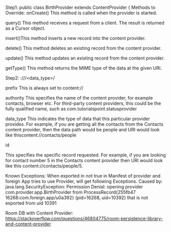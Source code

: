 Step1:
public class BirthProvider extends ContentProvider {
Methods to Override:
onCreate() This method is called when the provider is started.

query() This method receives a request from a client. The result is returned as a Cursor object.

insert()This method inserts a new record into the content provider.

delete() This method deletes an existing record from the content provider.

update() This method updates an existing record from the content provider.

getType() This method returns the MIME type of the data at the given URI.

Step2:
<prefix>://<authority>/<data_type>/<id>

prefix
This is always set to content://

authority
This specifies the name of the content provider, for example contacts, browser etc. 
For third-party content providers, this could be the fully qualified name, 
such as com.tutorialspoint.statusprovider

data_type
This indicates the type of data that this particular provider provides. 
For example, if you are getting all the contacts from the Contacts content provider, 
then the data path would be people and URI would look like thiscontent://contacts/people

id

This specifies the specific record requested. For example, if you are looking for contact 
number 5 in the Contacts content provider then URI would look like this content://contacts/people/5.

Known Exceptions:
When exported in not true in Manifest of provider and foreign App tries to use Provider, will get following Exceptions.
Caused by: java.lang.SecurityException: Permission Denial: opening provider com.provider.app.BirthProvider from ProcessRecord{255fb47 16268:com.foreign.app/u0a392} (pid=16268, uid=10392) that is not exported from uid 10391

Room DB with Content Provider:
https://stackoverflow.com/questions/46804775/room-persistence-library-and-content-provider

